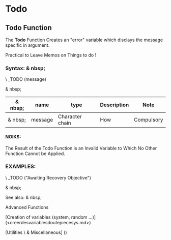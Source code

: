 # Todo

## Todo Function

The **Todo** Function Creates an "error" variable which disclays the message specific in argument.

Practical to Leave Memos on Things to do \!

### Syntax: & nbsp;

\ _TODO (message)

& nbsp;

| & nbsp; | **name** | **type** | **Description** | **Note** |
| --- | --- | --- | --- | --- |
| & nbsp; | message | Character chain | How | Compulsory |

#### NOIKS:

The Result of the Todo Function is an Invalid Variable to Which No Other Function Cannot be Applied.

### EXAMPLES:

\ _TODO ("Awaiting Recovery Objective")

& nbsp;

See also: & nbsp;

Advanced Functions

[Creation of variables (system, random ...)] (<creerdesvariablesdoutepiecesys.md>)

[Utilities \ & Miscellaneous] (<tools _misc1.md>)